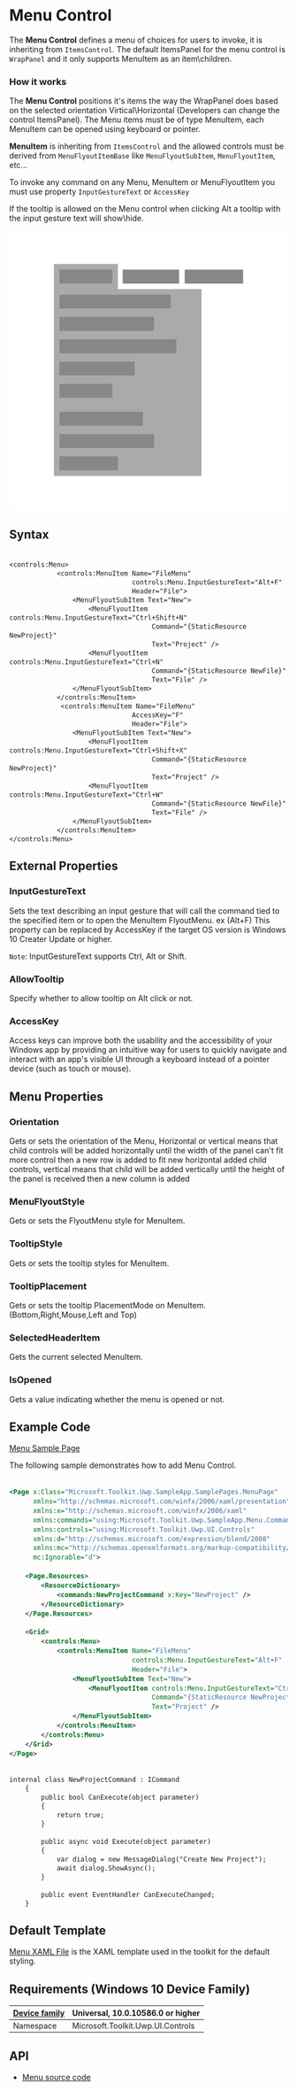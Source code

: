 # Menu Control

The **Menu Control** defines a menu of choices for users to invoke, it is inheriting from `ItemsControl`. The default ItemsPanel for the menu control is `WrapPanel` and it only supports MenuItem as an item\children.

### How it works

The **Menu Control** positions it's items the way the WrapPanel does based on the selected orientation Virtical\Horizontal (Developers can change the control ItemsPanel). The Menu items must be of type MenuItem, each MenuItem can be opened using keyboard or pointer.

**MenuItem** is inheriting from `ItemsControl` and the allowed controls must be derived from `MenuFlyoutItemBase` like `MenuFlyoutSubItem`, `MenuFlyoutItem`, etc...

To invoke any command on any Menu, MenuItem or MenuFlyoutItem you must use property `InputGestureText` or `AccessKey`

If the tooltip is allowed on the Menu control when clicking Alt a tooltip with the input gesture text will show\hide.

![Menu Overview](../resources/images/Menu.png "Menu")  

## Syntax

```xaml

<controls:Menu>
            <controls:MenuItem Name="FileMenu"
                               controls:Menu.InputGestureText="Alt+F"
                               Header="File">
                <MenuFlyoutSubItem Text="New">
                    <MenuFlyoutItem controls:Menu.InputGestureText="Ctrl+Shift+N"
                                    Command="{StaticResource NewProject}"
                                    Text="Project" />
                    <MenuFlyoutItem controls:Menu.InputGestureText="Ctrl+N"
                                    Command="{StaticResource NewFile}"
                                    Text="File" />
                </MenuFlyoutSubItem>
            </controls:MenuItem>
             <controls:MenuItem Name="FileMenu"
                               AccessKey="F"
                               Header="File">
                <MenuFlyoutSubItem Text="New">
                    <MenuFlyoutItem controls:Menu.InputGestureText="Ctrl+Shift+X"
                                    Command="{StaticResource NewProject}"
                                    Text="Project" />
                    <MenuFlyoutItem controls:Menu.InputGestureText="Ctrl+W"
                                    Command="{StaticResource NewFile}"
                                    Text="File" />
                </MenuFlyoutSubItem>
            </controls:MenuItem>
</controls:Menu>

```

## External Properties

### InputGestureText
Sets the text describing an input gesture that will call the command tied to the specified item or to open the MenuItem FlyoutMenu. ex (Alt+F)
This property can be replaced by AccessKey if the target OS version is Windows 10 Creater Update or higher.

`Note`: InputGestureText supports Ctrl, Alt or Shift.

### AllowTooltip
Specify whether to allow tooltip on Alt click or not.

### AccessKey
Access keys can improve both the usability and the accessibility of your Windows app by providing an intuitive way for users to quickly navigate and interact with an app's visible UI through a keyboard instead of a pointer device (such as touch or mouse).

## Menu Properties

### Orientation
Gets or sets the orientation of the Menu, Horizontal or vertical means that child controls will be added horizontally until the width of the panel can't fit more control then a new row is added to fit new horizontal added child controls, vertical means that child will be added vertically until the height of the panel is received then a new column is added

### MenuFlyoutStyle
Gets or sets the FlyoutMenu style for MenuItem.

### TooltipStyle
Gets or sets the tooltip styles for MenuItem.

### TooltipPlacement
Gets or sets the tooltip PlacementMode on MenuItem. (Bottom,Right,Mouse,Left and Top)

### SelectedHeaderItem
Gets the current selected MenuItem.

### IsOpened
Gets a value indicating whether the menu is opened or not.

## Example Code

[Menu Sample Page](https://github.com/Microsoft/UWPCommunityToolkit/tree/master/Microsoft.Toolkit.Uwp.SampleApp/SamplePages/Menu)

The following sample demonstrates how to add Menu Control.

```xml

<Page x:Class="Microsoft.Toolkit.Uwp.SampleApp.SamplePages.MenuPage"
      xmlns="http://schemas.microsoft.com/winfx/2006/xaml/presentation"
      xmlns:x="http://schemas.microsoft.com/winfx/2006/xaml"
      xmlns:commands="using:Microsoft.Toolkit.Uwp.SampleApp.Menu.Commands"
      xmlns:controls="using:Microsoft.Toolkit.Uwp.UI.Controls"
      xmlns:d="http://schemas.microsoft.com/expression/blend/2008"
      xmlns:mc="http://schemas.openxmlformats.org/markup-compatibility/2006"
      mc:Ignorable="d">

    <Page.Resources>
        <ResourceDictionary>
            <commands:NewProjectCommand x:Key="NewProject" />
        </ResourceDictionary>
    </Page.Resources>

    <Grid>
        <controls:Menu>
            <controls:MenuItem Name="FileMenu"
                               controls:Menu.InputGestureText="Alt+F"
                               Header="File">
                <MenuFlyoutSubItem Text="New">
                    <MenuFlyoutItem controls:Menu.InputGestureText="Ctrl+Shift+N"
                                    Command="{StaticResource NewProject}"
                                    Text="Project" />
                </MenuFlyoutSubItem>
            </controls:MenuItem>
        </controls:Menu>
    </Grid>
</Page>

```

``` CSharp

internal class NewProjectCommand : ICommand
    {
        public bool CanExecute(object parameter)
        {
            return true;
        }

        public async void Execute(object parameter)
        {
            var dialog = new MessageDialog("Create New Project");
            await dialog.ShowAsync();
        }

        public event EventHandler CanExecuteChanged;
    }

```

## Default Template 

[Menu XAML File](https://github.com/Microsoft/UWPCommunityToolkit/blob/master/Microsoft.Toolkit.Uwp.UI.Controls/Menu/MenuPage.xaml) is the XAML template used in the toolkit for the default styling.

## Requirements (Windows 10 Device Family)

| [Device family](http://go.microsoft.com/fwlink/p/?LinkID=526370) | Universal, 10.0.10586.0 or higher |
| --- | --- |
| Namespace | Microsoft.Toolkit.Uwp.UI.Controls |

## API

* [Menu source code](https://github.com/Microsoft/UWPCommunityToolkit/tree/master/Microsoft.Toolkit.Uwp.UI.Controls/Menu)
